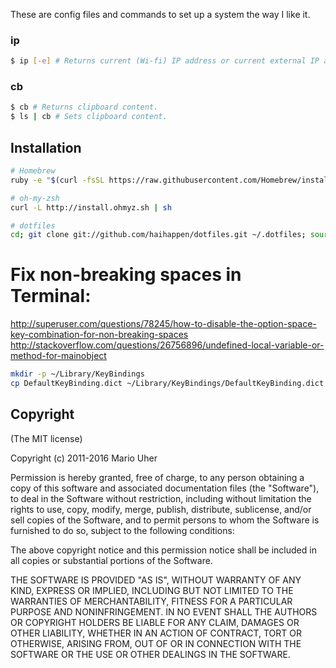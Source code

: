 These are config files and commands to set up a system the way I like it.

### ip

```sh
$ ip [-e] # Returns current (Wi-fi) IP address or current external IP address.
```

### cb

```sh
$ cb # Returns clipboard content.
$ ls | cb # Sets clipboard content.
```

## Installation

```sh
# Homebrew
ruby -e "$(curl -fsSL https://raw.githubusercontent.com/Homebrew/install/master/install)"

# oh-my-zsh
curl -L http://install.ohmyz.sh | sh

# dotfiles
cd; git clone git://github.com/haihappen/dotfiles.git ~/.dotfiles; source ~/.dotfiles/bootstrap.sh
```

# Fix non-breaking spaces in Terminal:
http://superuser.com/questions/78245/how-to-disable-the-option-space-key-combination-for-non-breaking-spaces
http://stackoverflow.com/questions/26756896/undefined-local-variable-or-method-for-mainobject

```sh
mkdir -p ~/Library/KeyBindings
cp DefaultKeyBinding.dict ~/Library/KeyBindings/DefaultKeyBinding.dict
```

## Copyright

(The MIT license)

Copyright (c) 2011-2016 Mario Uher

Permission is hereby granted, free of charge, to any person obtaining
a copy of this software and associated documentation files (the
"Software"), to deal in the Software without restriction, including
without limitation the rights to use, copy, modify, merge, publish,
distribute, sublicense, and/or sell copies of the Software, and to
permit persons to whom the Software is furnished to do so, subject to
the following conditions:

The above copyright notice and this permission notice shall be
included in all copies or substantial portions of the Software.

THE SOFTWARE IS PROVIDED "AS IS", WITHOUT WARRANTY OF ANY KIND,
EXPRESS OR IMPLIED, INCLUDING BUT NOT LIMITED TO THE WARRANTIES OF
MERCHANTABILITY, FITNESS FOR A PARTICULAR PURPOSE AND
NONINFRINGEMENT. IN NO EVENT SHALL THE AUTHORS OR COPYRIGHT HOLDERS BE
LIABLE FOR ANY CLAIM, DAMAGES OR OTHER LIABILITY, WHETHER IN AN ACTION
OF CONTRACT, TORT OR OTHERWISE, ARISING FROM, OUT OF OR IN CONNECTION
WITH THE SOFTWARE OR THE USE OR OTHER DEALINGS IN THE SOFTWARE.
